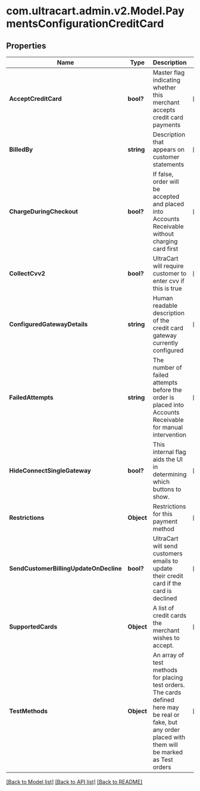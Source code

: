 # com.ultracart.admin.v2.Model.PaymentsConfigurationCreditCard
## Properties

Name | Type | Description | Notes
------------ | ------------- | ------------- | -------------
**AcceptCreditCard** | **bool?** | Master flag indicating whether this merchant accepts credit card payments | [optional] 
**BilledBy** | **string** | Description that appears on customer statements | [optional] 
**ChargeDuringCheckout** | **bool?** | If false, order will be accepted and placed into Accounts Receivable without charging card first | [optional] 
**CollectCvv2** | **bool?** | UltraCart will require customer to enter cvv if this is true | [optional] 
**ConfiguredGatewayDetails** | **string** | Human readable description of the credit card gateway currently configured | [optional] 
**FailedAttempts** | **string** | The number of failed attempts before the order is placed into Accounts Receivable for manual intervention | [optional] 
**HideConnectSingleGateway** | **bool?** | This internal flag aids the UI in determining which buttons to show. | [optional] 
**Restrictions** | **Object** | Restrictions for this payment method | [optional] 
**SendCustomerBillingUpdateOnDecline** | **bool?** | UltraCart will send customers emails to update their credit card if the card is declined | [optional] 
**SupportedCards** | **Object** | A list of credit cards the merchant wishes to accept. | [optional] 
**TestMethods** | **Object** | An array of test methods for placing test orders.  The cards defined here may be real or fake, but any order placed with them will be marked as Test orders | [optional] 


[[Back to Model list]](../README.md#documentation-for-models) [[Back to API list]](../README.md#documentation-for-api-endpoints) [[Back to README]](../README.md)

